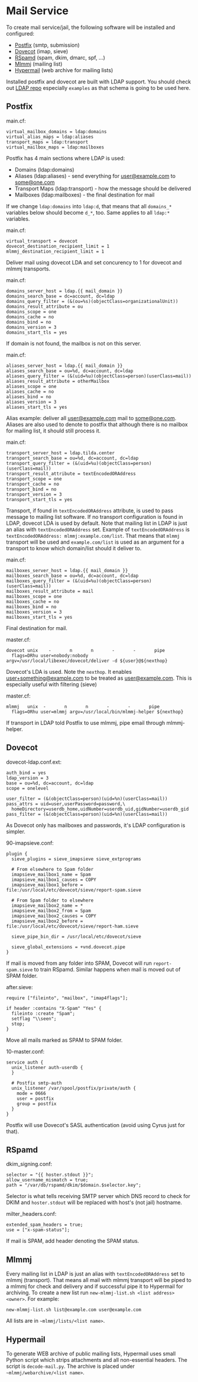 # Mail Service

To create mail service/jail, the following software will be installed and
configured:

* [Postfix](#postfix) (smtp, submission)
* [Dovecot](#dovecot) (imap, sieve)
* [RSpamd](#rspamd) (spam, dkim, dmarc, spf, ...)
* [Mlmmj](#mlmmj) (mailing list)
* [Hypermail](#hypermail) (web archive for mailing lists)

Installed postfix and dovecot are built with LDAP support. You should check out 
[LDAP repo](https://github.com/mekanix/jail-ldap) especially `examples` as that
schema is going to be used here.

## Postfix
main.cf:
```
virtual_mailbox_domains = ldap:domains
virtual_alias_maps = ldap:aliases
transport_maps = ldap:transport
virtual_mailbox_maps = ldap:mailboxes
```
Postfix has 4 main sections where LDAP is used:
* Domains (ldap:domains)
* Aliases (ldap:aliases) - send everything for user@example.com to some@one.com
* Transport Maps (ldap:transport) - how the message should be delivered
* Mailboxes (ldap:mailboxes) - the final destination for mail

If we change `ldap:domains` into `ldap:d`, that means that all `domains_*`
variables below should become `d_*`, too. Same applies to all `ldap:*`
variables.

main.cf:
```
virtual_transport = dovecot
dovecot_destination_recipient_limit = 1
mlmmj_destination_recipient_limit = 1
```
Deliver mail using dovecot LDA and set concurency to 1 for dovecot and mlmmj
transports.

main.cf:
```
domains_server_host = ldap.{{ mail_domain }}
domains_search_base = dc=account, dc=ldap
domains_query_filter = (&(ou=%s)(objectClass=organizationalUnit))
domains_result_attribute = ou
domains_scope = one
domains_cache = no
domains_bind = no
domains_version = 3
domains_start_tls = yes
```
If domain is not found, the mailbox is not on this server.

main.cf:
```
aliases_server_host = ldap.{{ mail_domain }}
aliases_search_base = ou=%d, dc=account, dc=ldap
aliases_query_filter = (&(uid=%u)(objectClass=person)(userClass=mail))
aliases_result_attribute = otherMailbox
aliases_scope = one
aliases_cache = no
aliases_bind = no
aliases_version = 3
aliases_start_tls = yes
```
Alias example: deliver all user@example.com mail to some@one.com. Aliases are
also used to denote to postfix that although there is no mailbox for mailing
list, it should still process it.

main.cf:
```
transport_server_host = ldap.tilda.center
transport_search_base = ou=%d, dc=account, dc=ldap
transport_query_filter = (&(uid=%u)(objectClass=person)(userClass=mail))
transport_result_attribute = textEncodedORAddress
transport_scope = one
transport_cache = no
transport_bind = no
transport_version = 3
transport_start_tls = yes
```
Transport, if found in `textEncodedORAddress` attribute, is used to pass
message to mailing list software. If no transport configuration is found in
LDAP, dovecot LDA is used by default. Note that mailing list in LDAP is just an
alias with `textEncodedORAddress` set. Example of `textEncodedORAddress` is 
`textEncodedORAddress: mlmmj:example.com/list`. That means that `mlmmj` 
transport will be used and `example.com/list` is used as an argument for a 
transport to know which domain/list should it deliver to.

main.cf:
```
mailboxes_server_host = ldap.{{ mail_domain }}
mailboxes_search_base = ou=%d, dc=account, dc=ldap
mailboxes_query_filter = (&(uid=%u)(objectClass=person)(userClass=mail))
mailboxes_result_attribute = mail
mailboxes_scope = one
mailboxes_cache = no
mailboxes_bind = no
mailboxes_version = 3
mailboxes_start_tls = yes
```
Final destination for mail.

master.cf:
```
dovecot unix    -       n       n       -       -       pipe
  flags=DRhu user=nobody:nobody argv=/usr/local/libexec/dovecot/deliver -d ${user}@${nexthop}
```
Dovecot's LDA is used. Note the `nexthop`. It enables
user+something@example.com to be treated as user@example.com. This is
especially useful with filtering (sieve)

master.cf:
```
mlmmj   unix  -       n       n       -       -       pipe
  flags=ORhu user=mlmmj argv=/usr/local/bin/mlmmj-helper ${nexthop}
```
If transport in LDAP told Postfix to use mlmmj, pipe email through mlmmj-helper.

## Dovecot

dovecot-ldap.conf.ext:
```
auth_bind = yes
ldap_version = 3
base = ou=%d, dc=account, dc=ldap
scope = onelevel

user_filter = (&(objectClass=person)(uid=%n)(userClass=mail))
pass_attrs = uid=user,userPassword=password,\
  homeDirectory=userdb_home,uidNumber=userdb_uid,gidNumber=userdb_gid
pass_filter = (&(objectClass=person)(uid=%n)(userClass=mail))
```
As Dovecot only has mailboxes and passwords, it's LDAP configuration is 
simpler. 

90-imapsieve.conf:
```
plugin {
  sieve_plugins = sieve_imapsieve sieve_extprograms

  # From elsewhere to Spam folder
  imapsieve_mailbox1_name = Spam
  imapsieve_mailbox1_causes = COPY
  imapsieve_mailbox1_before = file:/usr/local/etc/dovecot/sieve/report-spam.sieve

  # From Spam folder to elsewhere
  imapsieve_mailbox2_name = *
  imapsieve_mailbox2_from = Spam
  imapsieve_mailbox2_causes = COPY
  imapsieve_mailbox2_before = file:/usr/local/etc/dovecot/sieve/report-ham.sieve

  sieve_pipe_bin_dir = /usr/local/etc/dovecot/sieve

  sieve_global_extensions = +vnd.dovecot.pipe
}
```
If mail is moved from any folder into SPAM, Dovecot will run `report-spam.sieve` 
to train RSpamd. Similar happens when mail is moved out of SPAM folder.

after.sieve:
```
require ["fileinto", "mailbox", "imap4flags"];

if header :contains "X-Spam" "Yes" {
  fileinto :create "Spam";
  setflag "\\seen";
  stop;
}
```
Move all mails marked as SPAM to SPAM folder.

10-master.conf:
```
service auth {
  unix_listener auth-userdb {
  }

  # Postfix smtp-auth
  unix_listener /var/spool/postfix/private/auth {
    mode = 0666
    user = postfix
    group = postfix
  }
}
```
Postfix will use Dovecot's SASL authentication (avoid using Cyrus just for 
that).

## RSpamd

dkim_signing.conf:
```
selector = "{{ hoster.stdout }}";
allow_username_mismatch = true;
path = "/var/db/rspamd/dkim/$domain.$selector.key";
```
Selector is what tells receiving SMTP server which DNS record to check for
DKIM and `hoster.stdout` will be replaced with host's (not jail) hostname.

milter_headers.conf:
```
extended_spam_headers = true;
use = ["x-spam-status"];
```
If mail is SPAM, add header denoting the SPAM status.

## Mlmmj

Every mailing list in LDAP is just an alias with `textEncodedORAddress` set to
mlmmj (transport). That means all mail with mlmmj transport will be piped to
a mlmmj for check and delivery and if successful pipe it to Hypermail for 
archiving. To create a new list run `new-mlmmj-list.sh <list address> <owner>`.
For example:
```
new-mlmmj-list.sh list@example.com user@example.com
```
All lists are in `~mlmmj/lists/<list name>`.

## Hypermail

To generate WEB archive of public mailing lists, Hypermail uses small Python 
script which strips attachments and all non-essential headers. The script is 
`decode-mail.py`. The archive is placed under `~mlmmj/webarchive/<list name>`.
